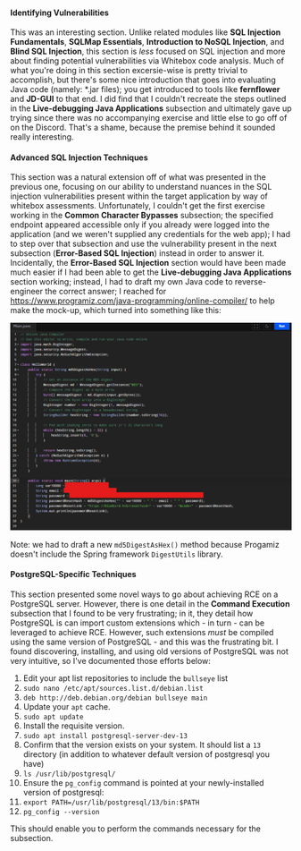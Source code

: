 #### Identifying Vulnerabilities

This was an interesting section. Unlike related modules like **SQL Injection Fundamentals**, **SQLMap Essentials**, **Introduction to NoSQL Injection**, and **Blind SQL Injection**, this section is *less* focused on SQL injection and more about finding potential vulnerabilities via Whitebox code analysis. Much of what you're doing in this section excersie-wise is pretty trivial to accomplish, but there's some nice introduction that goes into evaluating Java code (namely: *.jar files); you get introduced to tools like **fernflower** and **JD-GUI** to that end. I did find that I couldn't recreate the steps outlined in the **Live-debugging Java Applications** subsection and ultimately gave up trying since there was no accompanying exercise and little else to go off of on the Discord. That's a shame, because the premise behind it sounded really interesting.

#### Advanced SQL Injection Techniques

This section was a natural extension off of what was presented in the previous one, focusing on our ability to understand nuances in the SQL injection vulnerabilities present within the target application by way of whitebox assessments. Unfortunately, I couldn't get the first exercise working in the **Common Character Bypasses** subsection; the specified endpoint appeared accessible only if you already were logged into the application (and we weren't supplied any credentials for the web app); I had to step over that subsection and use the vulnerability present in the next subsection (**Error-Based SQL Injection**) instead in order to answer it. Incidentally, the **Error-Based SQL Injection** section would have been made much easier if I had been able to get the **Live-debugging Java Applications** section working; instead, I had to draft my own Java code to reverse-engineer the correct answer; I reached for https://www.programiz.com/java-programming/online-compiler/ to help make the mock-up, which turned into something like this:

![](/assets/images/asi1.png)

Note: we had to draft a new `md5DigestAsHex()` method because Progamiz doesn't include the Spring framework `DigestUtils` library.

#### PostgreSQL-Specific Techniques

This section presented some novel ways to go about achieving RCE on a PostgreSQL server. However, there is one detail in the **Command Execution** subsection that I found to be very frustrating; in it, they detail how PostgreSQL is can import custom extensions which - in turn - can be leveraged to achieve RCE. However, such extensions *must* be compiled using the same version of PostgreSQL - and this was the frustrating bit. I found discovering, installing, and using old versions of PostgreSQL was not very intuitive, so I've documented those efforts below:

1. Edit your apt list repositories to include the `bullseye` list
  1. `sudo nano /etc/apt/sources.list.d/debian.list`
  2. `deb http://deb.debian.org/debian bullseye main`
2. Update your `apt` cache.
  1. `sudo apt update`
3. Install the requisite version.
  1. `sudo apt install postgresql-server-dev-13`
4. Confirm that the version exists on your system. It should list a `13` directory (in addition to whatever default version of postgresql you have)
  1. `ls /usr/lib/postgresql/`
5. Ensure the `pg_config` command is pointed at your newly-installed version of postgresql:
  1. `export PATH=/usr/lib/postgresql/13/bin:$PATH`
  2. `pg_config --version`

This should enable you to perform the commands necessary for the subsection.